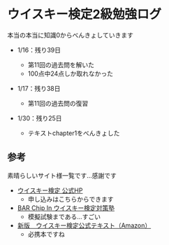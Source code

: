 # ウイスキー検定2級勉強ログ
本当の本当に知識0からべんきょしていきます  

- 1/16：残り39日
    - 第11回の過去問を解いた
    - 100点中24点しか取れなかった

- 1/17：残り38日
    - 第11回の過去問の復習

- 1/30：残り25日
    - テキストchapter1をべんきょした

## 参考
素晴らしいサイト様一覧です...感謝です

- [ウイスキー検定 公式HP](https://whiskykentei.com/)
    - 申し込みはこちらからできます
- [BAR Chip In ウイスキー検定対策塾](https://www.whiskykentei.jp/index.php)
    - 模擬試験まである...すごい 
- [新版　ウイスキー検定公式テキスト（Amazon）](https://www.amazon.co.jp/%E6%96%B0%E7%89%88-%E3%82%A6%E3%82%A4%E3%82%B9%E3%82%AD%E3%83%BC%E6%A4%9C%E5%AE%9A%E5%85%AC%E5%BC%8F%E3%83%86%E3%82%AD%E3%82%B9%E3%83%88-%E5%9C%9F%E5%B1%8B%E5%AE%88-ebook/dp/B07JLVR1T7)
    - 必携本ですね
